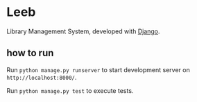 # Leeb

Library Management System, developed with [Django](https://github.com/django/django).


## how to run

Run `python manage.py runserver` to start development server on `http://localhost:8000/`.

Run `python manage.py test` to execute tests.
